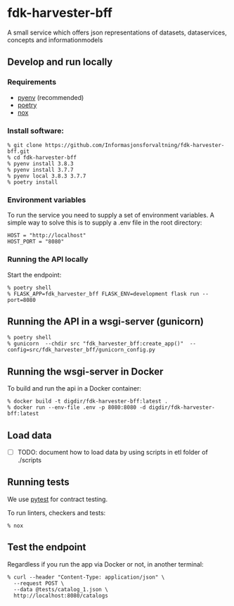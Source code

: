 # fdk-harvester-bff
A small service which offers json representations of datasets, dataservices, concepts and informationmodels

## Develop and run locally
### Requirements
- [pyenv](https://github.com/pyenv/pyenv) (recommended)
- [poetry](https://python-poetry.org/)
- [nox](https://nox.thea.codes/en/stable/)

### Install software:
```
% git clone https://github.com/Informasjonsforvaltning/fdk-harvester-bff.git
% cd fdk-harvester-bff
% pyenv install 3.8.3
% pyenv install 3.7.7
% pyenv local 3.8.3 3.7.7
% poetry install
```
### Environment variables
To run the service you need to supply a set of environment variables. A simple way to solve this is to supply a .env file in the root directory:
```
HOST = "http://localhost"
HOST_PORT = "8080"
```
### Running the API locally
 Start the endpoint:
```
% poetry shell
% FLASK_APP=fdk_harvester_bff FLASK_ENV=development flask run --port=8080
```
## Running the API in a wsgi-server (gunicorn)
```
% poetry shell
% gunicorn  --chdir src "fdk_harvester_bff:create_app()"  --config=src/fdk_harvester_bff/gunicorn_config.py
```
## Running the wsgi-server in Docker
To build and run the api in a Docker container:
```
% docker build -t digdir/fdk-harvester-bff:latest .
% docker run --env-file .env -p 8080:8080 -d digdir/fdk-harvester-bff:latest
```
## Load data
 - [ ] TODO: document how to load data by using scripts in etl folder of ./scripts
## Running tests
We use [pytest](https://docs.pytest.org/en/latest/) for contract testing.

To run linters, checkers and tests:
```
% nox
```
## Test the endpoint
Regardless if you run the app via Docker or not, in another terminal:
```
% curl --header "Content-Type: application/json" \
  --request POST \
  --data @tests/catalog_1.json \
  http://localhost:8080/catalogs
```
